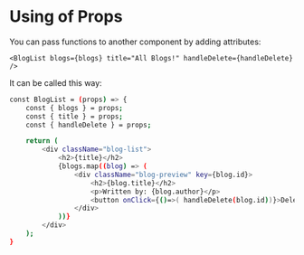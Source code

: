 # Using of Props

You can pass functions to another component by adding attributes:

`<BlogList blogs={blogs} title="All Blogs!" handleDelete={handleDelete} />`

It can be called this way:

```bash
const BlogList = (props) => {
    const { blogs } = props;
    const { title } = props;
    const { handleDelete } = props;

    return (
        <div className="blog-list">
            <h2>{title}</h2>
            {blogs.map((blog) => (
                <div className="blog-preview" key={blog.id}>
                    <h2>{blog.title}</h2>
                    <p>Written by: {blog.author}</p>
                    <button onClick={()=>( handleDelete(blog.id))}>Delete Blog</button>
                </div>
            ))}
        </div>
    );
}
```



